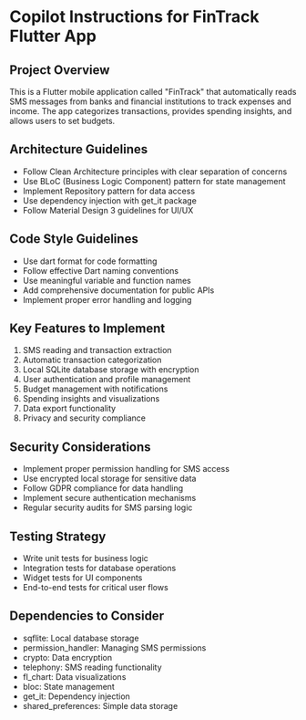 # Copilot Instructions for FinTrack Flutter App

<!-- Use this file to provide workspace-specific custom instructions to Copilot. For more details, visit https://code.visualstudio.com/docs/copilot/copilot-customization#_use-a-githubcopilotinstructionsmd-file -->

## Project Overview

This is a Flutter mobile application called "FinTrack" that automatically reads SMS messages from banks and financial institutions to track expenses and income. The app categorizes transactions, provides spending insights, and allows users to set budgets.

## Architecture Guidelines

- Follow Clean Architecture principles with clear separation of concerns
- Use BLoC (Business Logic Component) pattern for state management
- Implement Repository pattern for data access
- Use dependency injection with get_it package
- Follow Material Design 3 guidelines for UI/UX

## Code Style Guidelines

- Use dart format for code formatting
- Follow effective Dart naming conventions
- Use meaningful variable and function names
- Add comprehensive documentation for public APIs
- Implement proper error handling and logging

## Key Features to Implement

1. SMS reading and transaction extraction
2. Automatic transaction categorization
3. Local SQLite database storage with encryption
4. User authentication and profile management
5. Budget management with notifications
6. Spending insights and visualizations
7. Data export functionality
8. Privacy and security compliance

## Security Considerations

- Implement proper permission handling for SMS access
- Use encrypted local storage for sensitive data
- Follow GDPR compliance for data handling
- Implement secure authentication mechanisms
- Regular security audits for SMS parsing logic

## Testing Strategy

- Write unit tests for business logic
- Integration tests for database operations
- Widget tests for UI components
- End-to-end tests for critical user flows

## Dependencies to Consider

- sqflite: Local database storage
- permission_handler: Managing SMS permissions
- crypto: Data encryption
- telephony: SMS reading functionality
- fl_chart: Data visualizations
- bloc: State management
- get_it: Dependency injection
- shared_preferences: Simple data storage
